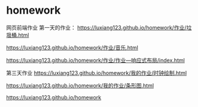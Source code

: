 # homework
网页前端作业
第一天的作业：
https://luxiang123.github.io/homework/作业/垃圾桶.html

https://luxiang123.github.io/homework/作业/音乐.html

https://luxiang123.github.io/homework/作业/作业—响应式布局/index.html

第三天作业
https://luxiang123.github.io/homework/我的作业/时钟绘制.html

https://luxiang123.github.io/homework/我的作业/条形图.html

https://luxiang123.github.io/homework
